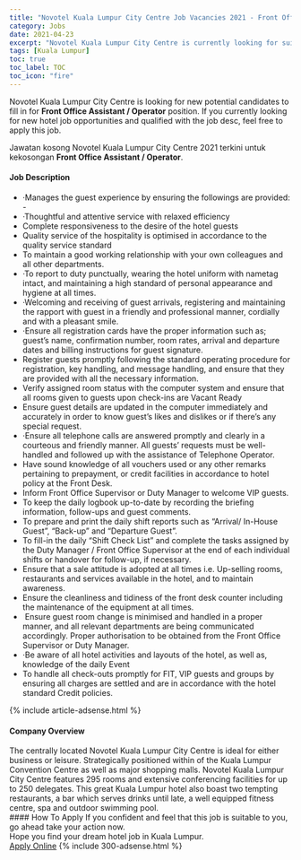 ```yaml
---
title: "Novotel Kuala Lumpur City Centre Job Vacancies 2021 - Front Office Assistant / Operator" 
category: Jobs 
date: 2021-04-23 
excerpt: "Novotel Kuala Lumpur City Centre is currently looking for suitable person to fill in the Front Office Assistant / Operator which positioned at Kuala Lumpur" 
tags: [Kuala Lumpur] 
toc: true 
toc_label: TOC 
toc_icon: "fire" 
--- 
```


<p>Novotel Kuala Lumpur City Centre is looking for new potential candidates to fill in for <b>Front Office Assistant / Operator</b> position. If you currently looking for new hotel job opportunities and qualified with the job desc, feel free to apply this job.
</p>Jawatan kosong Novotel Kuala Lumpur City Centre 2021 terkini untuk kekosongan <b>Front Office Assistant / Operator</b>. 
<div><div><h4>Job Description</h4></div><div><div><span><div><ul><li>&#183;Manages the guest experience by ensuring the followings are provided: -</li><li>&#183;Thoughtful and attentive service with relaxed efficiency</li><li>Complete responsiveness to the desire of the hotel guests</li><li>Quality service of the hospitality is optimised in accordance to the quality service standard</li><li>To maintain a good working relationship with your own colleagues and all other departments.</li><li>&#183;To report to duty punctually, wearing the hotel uniform with nametag intact, and maintaining a high standard of personal appearance and hygiene at all times.</li><li>&#183;Welcoming and receiving of guest arrivals, registering and maintaining the rapport with guest in a friendly and professional manner, cordially and with a pleasant smile.</li><li>&#183;Ensure all registration cards have the proper information such as; guest&#8217;s name, confirmation number, room rates, arrival and departure dates and billing instructions for guest signature.</li><li>Register guests promptly following the standard operating procedure for registration, key handling, and message handling, and ensure that they are provided with all the necessary information.</li><li>Verify assigned room status with the computer system and ensure that all rooms given to guests upon check-ins are Vacant Ready</li><li>Ensure guest details are updated in the computer immediately and accurately in order to know guest&#8217;s likes and dislikes or if there&#8217;s any special request.</li><li>&#183;Ensure all telephone calls are answered promptly and clearly in a courteous and friendly manner.&#160;All guests&#8217; requests must be well-handled and followed up with the assistance of Telephone Operator.</li><li>Have sound knowledge of all vouchers used or any other remarks pertaining to prepayment, or credit facilities in accordance to hotel policy at the Front Desk.</li><li>Inform Front Office Supervisor or Duty Manager to welcome VIP guests.</li><li>To keep the daily logbook up-to-date by recording the briefing information, follow-ups and guest comments.</li><li>To prepare and print the daily shift reports such as &#8220;Arrival/ In-House Guest&#8221;, &#8220;Back-up&#8221; and &#8220;Departure Guest&#8221;.</li><li>To fill-in the daily &#8220;Shift Check List&#8221; and complete the tasks assigned by the Duty Manager / Front Office Supervisor at the end of each individual shifts or handover for follow-up, if necessary.</li><li>Ensure that a sale attitude is adopted at all times i.e. Up-selling rooms, restaurants and services available in the hotel, and to maintain awareness.</li><li>Ensure the cleanliness and tidiness of the front desk counter including the maintenance of the equipment at all times.</li><li>&#160;Ensure guest room change is minimised and handled in a proper manner, and all relevant departments are being communicated accordingly. Proper authorisation to be obtained from the Front Office Supervisor or Duty Manager.</li><li>&#183;Be aware of all hotel activities and layouts of the hotel, as well as, knowledge of the daily Event</li><li>To handle all check-outs promptly for FIT, VIP guests and groups by ensuring all charges are settled and are in accordance with the hotel standard Credit policies.</li></ul></div></span></div></div></div> 
{% include article-adsense.html %} 
<div><div><h4>Company Overview</h4></div><div><div><span><div><div>The centrally located Novotel Kuala Lumpur City Centre is ideal for either business or leisure. Strategically positioned within of the Kuala Lumpur Convention Centre as well as major shopping malls. Novotel Kuala Lumpur City Centre features 295 rooms and extensive conferencing facilities for up to 250 delegates. This great Kuala Lumpur hotel also boast two tempting restaurants, a bar which serves drinks until late, a well equipped fitness centre, spa and outdoor swimming pool.</div></div></span></div></div></div> 
#### How To Apply 
If you confident and feel that this job is suitable to you, go ahead take your action now. <br/> 
Hope you find your dream hotel job in Kuala Lumpur. <br/> 
<a href="https://www.jobstreet.com.my/en/job/front-office-assistant-operator-4546701?jobId=jobstreet-my-job-4546701" class="btn btn--info" target="_blank" rel="nofollow noopenner">Apply Online</a> 
{% include 300-adsense.html %} 